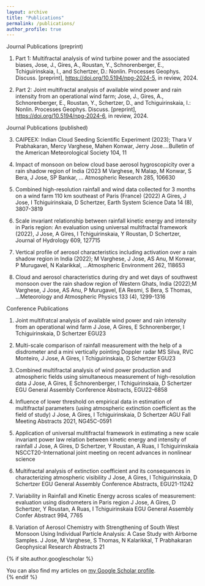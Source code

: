 ```yaml
---
layout: archive
title: "Publications"
permalink: /publications/
author_profile: true
---
```


Journal Publications (preprint)

1.	Part 1: Multifractal analysis of wind turbine power and the associated biases, 
Jose, J., Gires, A., Roustan, Y., Schnorenberger, E., Tchiguirinskaia, I., and Schertzer, D.: 
Nonlin. Processes Geophys. Discuss. [preprint], https://doi.org/10.5194/npg-2024-5, in review, 2024.

2.	Part 2: Joint multifractal analysis of available wind power and rain intensity from an operational wind farm; Jose, J., Gires, A., Schnorenberger, E., Roustan, Y., Schertzer, D., and Tchiguirinskaia, I.:
Nonlin. Processes Geophys. Discuss. [preprint], https://doi.org/10.5194/npg-2024-6, in review, 2024.

Journal Publications (published)

3.	CAIPEEX: Indian Cloud Seeding Scientific Experiment (2023); Thara V Prabhakaran, Mercy Varghese, Mahen Konwar, Jerry Jose….Bulletin of the American Meteorological Society 104, 11

4.	Impact of monsoon on below cloud base aerosol hygroscopicity over a rain shadow region of India (2023
M Varghese, N Malap, M Konwar, S Bera, J Jose, SP Bankar, ... Atmospheric Research 285, 106630

5.	Combined high-resolution rainfall and wind data collected for 3 months on a wind farm 110 km southeast of Paris (France) (2022) A Gires, J Jose, I Tchiguirinskaia, D Schertzer, Earth System Science Data 14 (8), 3807-3819

6.	Scale invariant relationship between rainfall kinetic energy and intensity in Paris region: An evaluation using universal multifractal framework (2022), J Jose, A Gires, I Tchiguirinskaia, Y Roustan, D Schertzer, Journal of Hydrology 609, 127715

7.	Vertical profile of aerosol characteristics including activation over a rain shadow region in India (2022); M Varghese, J Jose, AS Anu, M Konwar, P Murugavel, N Kalarikkal, ...Atmospheric Environment 262, 118653

8.	Cloud and aerosol characteristics during dry and wet days of southwest monsoon over the rain shadow region of Western Ghats, India (2022);M Varghese, J Jose, AS Anu, P Murugavel, EA Resmi, S Bera, S Thomas, ...Meteorology and Atmospheric Physics 133 (4), 1299-1316


Conference Publications

1.	Joint multifratcal analysis of available wind power and rain intensity from an operational wind farm
J Jose, A Gires, E Schnorenberger, I Tchiguirinskaia, D Schertzer
EGU23

2.	Multi-scale comparison of rainfall measurement with the help of a disdrometer and a mini vertically pointing Doppler radar
MS Silva, RVC Monteiro, J Jose, A Gires, I Tchiguirinskaia, D Schertzer
EGU23

3.	Combined multifractal analysis of wind power production and atmospheric fields using simultaneous measurement of high-resolution data
J Jose, A Gires, E Schnorenberger, I Tchiguirinskaia, D Schertzer
EGU General Assembly Conference Abstracts, EGU22-6858

4.	Influence of lower threshold on empirical data in estimation of multifractal parameters (using atmospheric extinction coefficient as the field of study)
J Jose, A Gires, I Tchiguirinskaia, D Schertzer
AGU Fall Meeting Abstracts 2021, NG45C-0591

5.	Application of universal multifractal framework in estimating a new scale invariant power law relation between kinetic energy and intensity of rainfall
J Jose, A Gires, D Schertzer, Y Roustan, A Ruas, I Tchiguirinskaia
NSCCT20-International joint meeting on recent advances in nonlinear science

6.	Multifractal analysis of extinction coefficient and its consequences in characterizing atmospheric visibility
J Jose, A Gires, I Tchiguirinskaia, D Schertzer
EGU General Assembly Conference Abstracts, EGU21-11242

7.	Variability in Rainfall and Kinetic Energy across scales of measurement: evaluation using disdrometers in Paris region
J Jose, A Gires, D Schertzer, Y Roustan, A Ruas, I Tchiguirinskaia
EGU General Assembly Confer Abstract 994, 7765

8.	Variation of Aerosol Chemistry with Strengthening of South West Monsoon Using Individual Particle Analysis: A Case Study with Airborne Samples.
J Jose, M Varghese, S Thomas, N Kalarikkal, T Prabhakaran
Geophysical Research Abstracts 21


{% if site.author.googlescholar %}
  <div class="wordwrap">You can also find my articles on <a href="{{site.author.googlescholar}}">my Google Scholar profile</a>.</div>
{% endif %}
